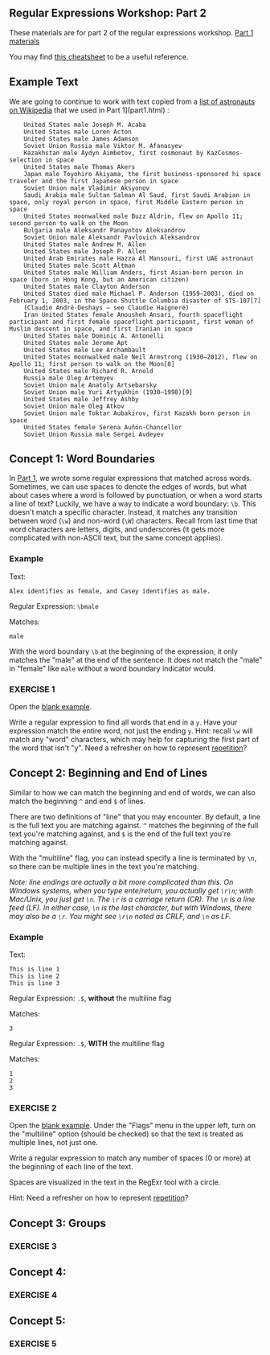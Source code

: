 ## Regular Expressions Workshop: Part 2

These materials are for part 2 of the regular expressions workshop.  [Part 1 materials](part1.html)

You may find [this cheatsheet](https://paulvanderlaken.files.wordpress.com/2017/08/davechild_regular-expressions.pdf) to be a useful reference.

## Example Text

We are going to continue to work with text copied from a [list of astronauts on Wikipedia](https://en.wikipedia.org/wiki/List_of_space_travelers_by_name
) that we used in Part 1](part1.html)
: 

```
    United States male Joseph M. Acaba
    United States male Loren Acton
    United States male James Adamson
    Soviet Union Russia male Viktor M. Afanasyev
    Kazakhstan male Aydyn Aimbetov, first cosmonaut by KazCosmos-selection in space
    United States male Thomas Akers
    Japan male Toyohiro Akiyama, the first business-sponsored hi space traveler and the first Japanese person in space
    Soviet Union male Vladimir Aksyonov
    Saudi Arabia male Sultan Salman Al Saud, first Saudi Arabian in space, only royal person in space, first Middle Eastern person in space
    United States moonwalked male Buzz Aldrin, flew on Apollo 11; second person to walk on the Moon
    Bulgaria male Aleksandr Panayotov Aleksandrov
    Soviet Union male Aleksandr Pavlovich Aleksandrov
    United States male Andrew M. Allen
    United States male Joseph P. Allen
    United Arab Emirates male Hazza Al Mansouri, first UAE astronaut
    United States male Scott Altman
    United States male William Anders, first Asian-born person in space (born in Hong Kong, but an American citizen)
    United States male Clayton Anderson
    United States died male Michael P. Anderson (1959–2003), died on February 1, 2003, in the Space Shuttle Columbia disaster of STS-107[7]
    (Claudie André-Deshays – see Claudie Haigneré)
    Iran United States female Anousheh Ansari, fourth spaceflight participant and first female spaceflight participant, first woman of Muslim descent in space, and first Iranian in space
    United States male Dominic A. Antonelli
    United States male Jerome Apt
    United States male Lee Archambault
    United States moonwalked male Neil Armstrong (1930–2012), flew on Apollo 11; first person to walk on the Moon[8]
    United States male Richard R. Arnold
    Russia male Oleg Artemyev
    Soviet Union male Anatoly Artsebarsky
    Soviet Union male Yuri Artyukhin (1930–1998)[9]
    United States male Jeffrey Ashby
    Soviet Union male Oleg Atkov
    Soviet Union male Toktar Aubakirov, first Kazakh born person in space
    United States female Serena Auñón-Chancellor
    Soviet Union Russia male Sergei Avdeyev
```

## Concept 1: Word Boundaries

In [Part 1](part1.html), we wrote some regular expressions that matched across words.  Sometimes, we can use spaces to denote the edges of words, but what about cases where a word is followed by punctuation, or when a word starts a line of text?  Luckily, we have a way to indicate a word boundary: `\b`.  This doesn't match a specific character.  Instead, it matches any transition between word (`\w`) and non-word (`\W`) characters.  Recall from last time that word characters are letters, digits, and underscores (it gets more complicated with non-ASCII text, but the same concept applies).

### Example

Text:
```
Alex identifies as female, and Casey identifies as male.
```

Regular Expression: `\bmale`

Matches:
```
male
```

With the word boundary `\b` at the beginning of the expression, it only matches the "male" at the end of the sentence.  It does not match the "male" in "female" like `male` without a word boundary indicator would.


### EXERCISE 1

Open the [blank example](regexr.com/5rddd). 

Write a regular expression to find all words that end in a `y`.  Have your expression match the entire word, not just the ending `y`.  Hint: recall `\w` will match any "word" characters, which may help for capturing the first part of the word that isn't "y".  Need a refresher on how to represent [repetition](part1.html#concept-3-repetition)?


## Concept 2: Beginning and End of Lines

Similar to how we can match the beginning and end of words, we can also match the beginning `^` and end `$` of lines.  

There are two definitions of "line" that you may encounter.  By default, a line is the full text you are matching against.  `^` matches the beginning of the full text you're matching against, and `$` is the end of the full text you're matching against.

With the "multiline" flag, you can instead specify a line is terminated by `\n`, so there can be multiple lines in the text you're matching.  

*Note: line endings are actually a bit more complicated than this.  On Windows systems, when you type ente/return, you actually get `\r\n`; with Mac/Unix, you just get `\n`.  The `\r` is a carriage return (CR).  The `\n` is a line feed (LF).  In either case, `\n` is the last character, but with Windows, there may also be a `\r`. You might see `\r\n` noted as CRLF, and `\n` as LF.*

### Example

Text:
```
This is line 1
This is line 2
This is line 3
```

Regular Expression: `.$`, **without** the multiline flag

Matches:
```
3
```

Regular Expression: `.$`, **WITH** the multiline flag

Matches:
```
1
2
3
```

### EXERCISE 2

Open the [blank example](regexr.com/5rddd).  Under the "Flags" menu in the upper left, turn on the "multiline" option (should be checked) so that the text is treated as multiple lines, not just one.

Write a regular expression to match any number of spaces (0 or more) at the beginning of each line of the text.  

Spaces are visualized in the text in the RegExr tool with a circle.  

Hint: Need a refresher on how to represent [repetition](part1.html#concept-3-repetition)?  

## Concept 3: Groups

### EXERCISE 3

## Concept 4:

### EXERCISE 4

## Concept 5:

### EXERCISE 5
